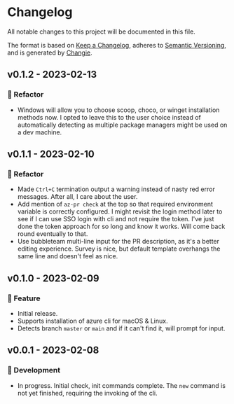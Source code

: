 # Changelog

All notable changes to this project will be documented in this file.

The format is based on [Keep a Changelog](https://keepachangelog.com/en/1.0.0/),
adheres to [Semantic Versioning](https://semver.org/spec/v2.0.0.html),
and is generated by [Changie](https://github.com/miniscruff/changie).

## v0.1.2 - 2023-02-13

### 🔨 Refactor

- Windows will allow you to choose scoop, choco, or winget installation methods now. I opted to leave this to the user choice instead of automatically detecting as multiple package managers might be used on a dev machine.

## v0.1.1 - 2023-02-10

### 🔨 Refactor

- Made `Ctrl+C` termination output a warning instead of nasty red error messages. After all, I care about the user.
- Add mention of `az-pr check` at the top so that required environment variable is correctly configured. I might revisit the login method later to see if I can use SSO login with cli and not require the token. I've just done the token approach for so long and know it works. Will come back round eventually to that.
- Use bubbleteam multi-line input for the PR description, as it's a better editing experience. Survey is nice, but default template overhangs the same line and doesn't feel as nice.

## v0.1.0 - 2023-02-09

### 🎉 Feature

- Initial release.
- Supports installation of azure cli for macOS & Linux.
- Detects branch `master` or `main` and if it can't find it, will prompt for input.

## v0.0.1 - 2023-02-08

### 🤖 Development

- In progress. Initial check, init commands complete. The `new` command is not yet finished, requiring the invoking of the cli.
